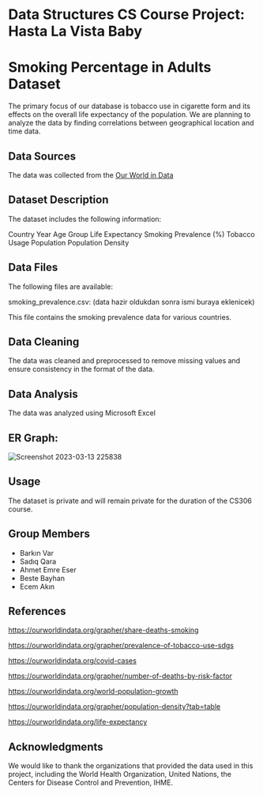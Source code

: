 # Data Structures CS Course Project: Hasta La Vista Baby

# Smoking Percentage in Adults Dataset

The primary focus of our database is tobacco use in cigarette form and its effects on the overall life expectancy of the population. We are planning to analyze the data by finding correlations between geographical location and time data. 

## Data Sources
The data was collected from the [Our World in Data](https://ourworldindata.org)

## Dataset Description
The dataset includes the following information:

Country
Year
Age Group
Life Expectancy
Smoking Prevalence (%)
Tobacco Usage
Population
Population Density

## Data Files
The following files are available:

smoking_prevalence.csv: (data hazir oldukdan sonra ismi buraya eklenicek)

This file contains the smoking prevalence data for various countries.


## Data Cleaning

The data was cleaned and preprocessed to remove missing values and ensure consistency in the format of the data.


## Data Analysis

The data was analyzed using Microsoft Excel

## ER Graph:
![Screenshot 2023-03-13 225838](https://user-images.githubusercontent.com/81559141/224802682-4f957fe7-84d0-4478-a4de-c2dcea6bc6d3.png)


## Usage
The dataset is private and will remain private for the duration of the CS306 course.

## Group Members
- Barkın Var
- Sadıq Qara
- Ahmet Emre Eser
- Beste Bayhan
- Ecem Akın

## References

https://ourworldindata.org/grapher/share-deaths-smoking

https://ourworldindata.org/grapher/prevalence-of-tobacco-use-sdgs

https://ourworldindata.org/covid-cases

https://ourworldindata.org/grapher/number-of-deaths-by-risk-factor

https://ourworldindata.org/world-population-growth

https://ourworldindata.org/grapher/population-density?tab=table

https://ourworldindata.org/life-expectancy



## Acknowledgments
We would like to thank the organizations that provided the data used in this project, including the World Health Organization, United Nations, the Centers for Disease Control and Prevention, IHME.
